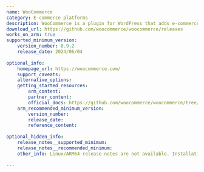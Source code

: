 ```yaml
---
name: WooCommerce
category: E-commerce platforms
description: WooCommerce is a plugin for WordPress that adds e-commerce functionality to users website and allowing to sell products or services online.
download_url: https://github.com/woocommerce/woocommerce/releases
works_on_arm: true
supported_minimum_version:
    version_number: 8.9.2
    release_date: 2024/06/04
 
optional_info:
    homepage_url: https://woocommerce.com/
    support_caveats:
    alternative_options:
    getting_started_resources:
        arm_content:
        partner_content:
        official_docs: https://github.com/woocommerce/woocommerce/tree/trunk?tab=readme-ov-file#getting-started
    arm_recommended_minimum_version:
        version_number:
        release_date:
        reference_content:
 
optional_hidden_info:
    release_notes__supported_minimum:
    release_notes__recommended_minimum:
    other_info: Linux/ARM64 release notes are not available. Installation and testing are done using released source code tar.
 
---
```

